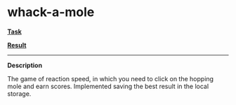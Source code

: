 # whack-a-mole

**[Task](https://github.com/rolling-scopes-school/tasks/blob/master/tasks/stage-0/projects.md#task-10-whack-a-mole-40)**

**[Result](https://leonidshatilo.github.io/whack-a-mole/)**

---

**Description**

The game of reaction speed, in which you need to click on the hopping mole and earn scores. Implemented saving the best result in the local storage.